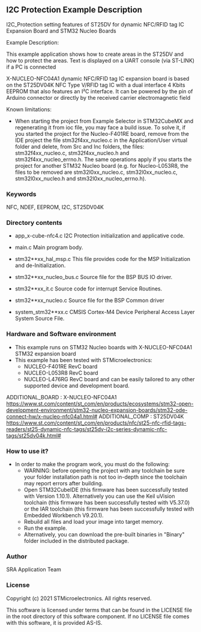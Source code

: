 
## <b>I2C Protection Example Description</b>

I2C_Protection setting features of ST25DV for dynamic NFC/RFID tag IC Expansion Board and STM32 Nucleo Boards

Example Description:
  
This example application shows how to create areas in the ST25DV and how to protect the areas.
Text is displayed on a UART console (via ST-LINK) if a PC is connected

X-NUCLEO-NFC04A1 dynamic NFC/RFID tag IC expansion board is based on the ST25DV04K
NFC Type V/RFID tag IC with a dual interface 4 Kbits EEPROM that also features an I²C interface. It
can be powered by the pin of Arduino connector or directly by the received carrier electromagnetic field

Known limitations:

- When starting the project from Example Selector in STM32CubeMX and regenerating it
  from ioc file, you may face a build issue. To solve it, if you started the project for the
  Nucleo-F401RE board, remove from the IDE project the file stm32f4xx_nucleo.c in the Application/User
  virtual folder and delete, from Src and Inc folders, the files: stm32f4xx_nucleo.c, stm32f4xx_nucleo.h
  and stm32f4xx_nucleo_errno.h.
  The same operations apply if you starts the project for another STM32 Nucleo board (e.g. for
  Nucleo-L053R8, the files to be removed are stm32l0xx_nucleo.c, stm32l0xx_nucleo.c, stm32l0xx_nucleo.h
  and stm32l0xx_nucleo_errno.h).

### <b>Keywords</b>

NFC, NDEF, EEPROM, I2C, ST25DV04K

### <b>Directory contents</b>

 - app_x-cube-nfc4.c      I2C Protection initialization and applicative code.
 
 - main.c                 Main program body.

 - stm32**xx_hal_msp.c    This file provides code for the MSP Initialization
                          and de-Initialization.
						
 - stm32**xx_nucleo_bus.c Source file for the BSP BUS IO driver.
 
 - stm32**xx_it.c         Source code for interrupt Service Routines.
 
 - stm32**xx_nucleo.c     Source file for the BSP Common driver
 
 - system_stm32**xx.c     CMSIS Cortex-M4 Device Peripheral Access Layer
                          System Source File.

 
### <b>Hardware and Software environment</b>

  - This example runs on STM32 Nucleo boards with X-NUCLEO-NFC04A1 STM32 expansion board
  - This example has been tested with STMicroelectronics:
    - NUCLEO-F401RE RevC board  
    - NUCLEO-L053R8 RevC board
    - NUCLEO-L476RG RevC board
    and can be easily tailored to any other supported device and development 
    board.
     

ADDITIONAL_BOARD : X-NUCLEO-NFC04A1 https://www.st.com/content/st_com/en/products/ecosystems/stm32-open-development-environment/stm32-nucleo-expansion-boards/stm32-ode-connect-hw/x-nucleo-nfc04a1.html#
ADDITIONAL_COMP : ST25DV04K https://www.st.com/content/st_com/en/products/nfc/st25-nfc-rfid-tags-readers/st25-dynamic-nfc-tags/st25dv-i2c-series-dynamic-nfc-tags/st25dv04k.html#

### <b>How to use it?</b> 

-   In order to make the program work, you must do the following:
    - WARNING: before opening the project with any toolchain be sure your folder installation path is not too in-depth since the toolchain may report errors after building.
    - Open STM32CubeIDE (this firmware has been successfully tested with Version 1.10.1). Alternatively you can use the Keil uVision toolchain (this firmware has been successfully tested with V5.37.0) or the IAR toolchain   (this firmware has been successfully tested with Embedded Workbench V9.20.1).
    - Rebuild all files and load your image into target memory.
    - Run the example.
    - Alternatively, you can download the pre-built binaries in "Binary" folder included in the distributed package.

### <b>Author</b>

SRA Application Team

### <b>License</b>

Copyright (c) 2021 STMicroelectronics.
All rights reserved.

This software is licensed under terms that can be found in the LICENSE file
in the root directory of this software component.
If no LICENSE file comes with this software, it is provided AS-IS.
